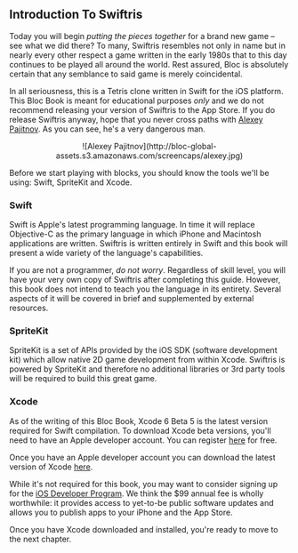 ## Introduction To Swiftris

Today you will begin *putting the pieces together* for a brand new game – see what we did there? To many, Swiftris resembles not only in name but in nearly every other respect a game written in the early 1980s that to this day continues to be played all around the world. Rest assured, Bloc is absolutely certain that any semblance to said game is merely coincidental.

In all seriousness, this is a Tetris clone written in Swift for the iOS platform. This Bloc Book is meant for educational purposes *only* and we do not recommend releasing your version of Swiftris to the App Store. If you do release Swiftris anyway, hope that you never cross paths with [Alexey Pajitnov](http://en.wikipedia.org/wiki/Alexey_Pajitnov). As you can see, he's a very dangerous man.

<center>![Alexey Pajitnov](http://bloc-global-assets.s3.amazonaws.com/screencaps/alexey.jpg)</center>

Before we start playing with blocks, you should know the tools we'll be using: Swift, SpriteKit and Xcode.

### Swift

Swift is Apple's latest programming language. In time it will replace Objective-C as the primary language in which iPhone and Macintosh applications are written. Swiftris is written entirely in Swift and this book will present a wide variety of the language's capabilities.

If you are not a programmer, *do not worry*. Regardless of skill level, you will have your very own copy of Swiftris after completing this guide. However, this book does not intend to teach you the language in its entirety. Several aspects of it will be covered in brief and supplemented by external resources.

### SpriteKit

SpriteKit is a set of APIs provided by the iOS SDK (software development kit) which allow native 2D game development from within Xcode. Swiftris is powered by SpriteKit and therefore no additional libraries or 3rd party tools will be required to build this great game.

### Xcode

As of the writing of this Bloc Book, Xcode 6 Beta 5 is the latest version required for Swift compilation. To download Xcode beta versions, you'll need to have an Apple developer account. You can register [here](https://developer.apple.com/register/) for free.

Once you have an Apple developer account you can download the latest version of Xcode [here](https://developer.apple.com/xcode/downloads/). 

While it's not required for this book, you may want to consider signing up for the [iOS Developer Program](https://developer.apple.com/programs/ios/). We think the $99 annual fee is wholly worthwhile: it provides access to yet-to-be public software updates and allows you to publish apps to your iPhone and the App Store.

Once you have Xcode downloaded and installed, you're ready to move to the next chapter.
